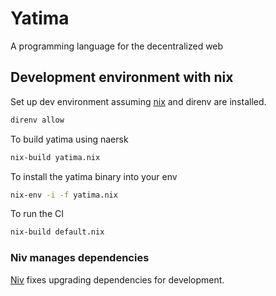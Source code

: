 # Yatima
A programming language for the decentralized web

## Development environment with nix

Set up dev environment assuming [nix](https://nixos.org) and direnv are installed.
```bash
direnv allow
```

To build yatima using naersk

```bash
nix-build yatima.nix
```

To install the yatima binary into your env

```bash
nix-env -i -f yatima.nix
```

To run the CI

```bash
nix-build default.nix
```

### Niv manages dependencies

[Niv](https://github.com/nmattia/niv) fixes upgrading dependencies for development.

